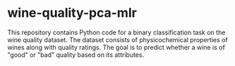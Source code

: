 # wine-quality-pca-mlr
This repository contains Python code for a binary classification task on the wine quality dataset. 
The dataset consists of physicochemical properties of wines along with quality ratings. 
The goal is to predict whether a wine is of "good" or "bad" quality based on its attributes.
